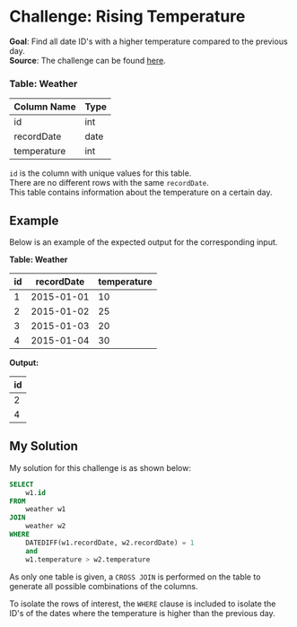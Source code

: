 # Challenge: Rising Temperature
**Goal**: Find all date ID's with a higher temperature compared to the previous day.\
**Source**: The challenge can be found [here](https://leetcode.com/problems/rising-temperature/description/?envType=problem-list-v2&envId=mei43yec).

### Table: Weather

| Column Name | Type   |
|-------------|--------|
| id          | int    |
| recordDate  | date   |
| temperature | int    |

`id` is the column with unique values for this table.  
There are no different rows with the same `recordDate`.  
This table contains information about the temperature on a certain day.

## Example
Below is an example of the expected output for the corresponding input.

**Table: Weather**

| id | recordDate | temperature |
|----|------------|-------------|
| 1  | 2015-01-01 | 10          |
| 2  | 2015-01-02 | 25          |
| 3  | 2015-01-03 | 20          |
| 4  | 2015-01-04 | 30          |

**Output:**

| id |
|----|
| 2  |
| 4  |

## My Solution
My solution for this challenge is as shown below:
```sql
SELECT 
    w1.id 
FROM 
    weather w1
JOIN 
    weather w2
WHERE
    DATEDIFF(w1.recordDate, w2.recordDate) = 1
    and
    w1.temperature > w2.temperature
```

As only one table is given, a `CROSS JOIN` is performed on the table to generate all possible combinations of the columns.

To isolate the rows of interest, the `WHERE` clause is included to isolate the ID's of the dates where the temperature is higher than the previous day.





















